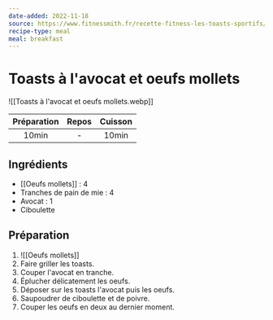```yaml
---
date-added: 2022-11-18
source: https://www.fitnessmith.fr/recette-fitness-les-toasts-sportifs/
recipe-type: meal
meal: breakfast
---
```


# Toasts à l'avocat et oeufs mollets

![[Toasts à l'avocat et oeufs mollets.webp]]

| Préparation | Repos | Cuisson |
|:-----------:|:-----:|:-------:|
|    10min    |   -   |  10min  |

## Ingrédients

- [[Oeufs mollets]] : 4
- Tranches de pain de mie : 4
- Avocat : 1
- Ciboulette

## Préparation

1. ![[Oeufs mollets]]
2. Faire griller les toasts.
3. Couper l'avocat en tranche.
4. Éplucher délicatement les oeufs.
5. Déposer sur les toasts l'avocat puis les oeufs.
6. Saupoudrer de ciboulette et de poivre.
7. Couper les oeufs en deux au dernier moment.
